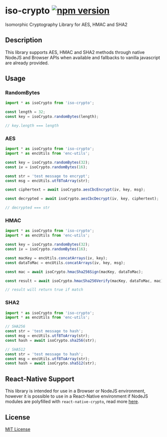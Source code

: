 # iso-crypto [![npm version](https://badge.fury.io/js/iso-crypto.svg)](https://badge.fury.io/js/iso-crypto)

Isomorphic Cryptography Library for AES, HMAC and SHA2

## Description

This library supports AES, HMAC and SHA2 methods through native NodeJS and Browser APIs when available and fallbacks to vanilla javascript are already provided.

## Usage

### RandomBytes

```typescript
import * as isoCrypto from 'iso-crypto';

const length = 32;
const key = isoCrypto.randomBytes(length);

// key.length === length
```

### AES

```typescript
import * as isoCrypto from 'iso-crypto';
import * as encUtils from 'enc-utils';

const key = isoCrypto.randomBytes(32);
const iv = isoCrypto.randomBytes(16);

const str = 'test message to encrypt';
const msg = encUtils.utf8ToArray(str);

const ciphertext = await isoCrypto.aesCbcEncrypt(iv, key, msg);

const decrypted = await isoCrypto.aesCbcDecrypt(iv, key, ciphertext);

// decrypted === str
```

### HMAC

```typescript
import * as isoCrypto from 'iso-crypto';
import * as encUtils from 'enc-utils';

const key = isoCrypto.randomBytes(32);
const iv = isoCrypto.randomBytes(16);

const macKey = encUtils.concatArrays(iv, key);
const dataToMac = encUtils.concatArrays(iv, key, msg);

const mac = await isoCrypto.hmacSha256Sign(macKey, dataToMac);

const result = await isoCrypto.hmacSha256Verify(macKey, dataToMac, mac);

// result will return true if match
```

### SHA2

```typescript
import * as isoCrypto from 'iso-crypto';
import * as encUtils from 'enc-utils';

// SHA256
const str = 'test message to hash';
const msg = encUtils.utf8ToArray(str);
const hash = await isoCrypto.sha256(str);

// SHA512
const str = 'test message to hash';
const msg = encUtils.utf8ToArray(str);
const hash = await isoCrypto.sha512(str);
```

## React-Native Support

This library is intended for use in a Browser or NodeJS environment, however it is possible to use in a React-Native environment if NodeJS modules are polyfilled with `react-native-crypto`, read more [here](https://github.com/tradle/react-native-crypto).

## License

[MIT License](LICENSE.md)
